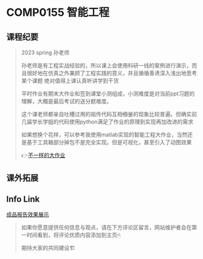 
# COMP0155 智能工程

## 课程纪要
> 2023 spring 孙老师
> 
> 孙老师是有工程实战经验的，所以课上会使用科研一线的案例进行演示，而且很好地在仿真之外兼顾了工程实践的意义，并且循循善诱深入浅出地思考某个课题
> 绝对值得上课认真听讲学到干货
> 
> 平时作业有期末大作业和签到课堂小测组成，小测难度是对当前ppt习题的理解，大概是最后考试的送分题难度。
> 
> 这个课老师都亲自吐槽过用的祖传代码互相~~借鉴~~的现象比较普遍。但确实前几届学长学姐的代码使用python满足了作业的原理到实现再加改进的需求
> 
> 如果想换个花样，可以参考我使用matlab实现的智能工程大作业，当然还是基于工具箱部分掉包不是完全实现。但是可视化，甚至引入了动图效果
> 
> 👉[不一样的大作业](https://github.com/BreezeConfirmingWms/nkuai_IntelligentProjectWork)
## 课外拓展

## Info Link

[成品报告效果展示](https://github.com/NKUAI-ICU-REPO/NKUAI.ICU/raw/site-org/resources/grade3/COMP0155/智能工程研究报告.pdf)

> 如果你愿意提供任何信息与观点，请在下方评论区留言，网站维护者会在第一时间看到，将评论优质内容添加到主页🖱
>
> 期待大家的共同建设🏗
